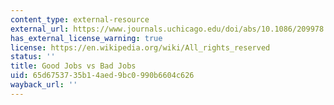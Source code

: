 ```yaml
---
content_type: external-resource
external_url: https://www.journals.uchicago.edu/doi/abs/10.1086/209978
has_external_license_warning: true
license: https://en.wikipedia.org/wiki/All_rights_reserved
status: ''
title: Good Jobs vs Bad Jobs
uid: 65d67537-35b1-4aed-9bc0-990b6604c626
wayback_url: ''
---
```

